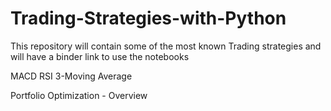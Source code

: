 # Trading-Strategies-with-Python
This repository will contain some of the most known Trading strategies and will have a binder link to use the notebooks

MACD
RSI
3-Moving Average 

Portfolio Optimization - Overview
